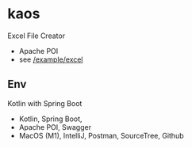 # kaos

Excel File Creator

- Apache POI 
- see [/example/excel](https://github.com/lee22417/kaos/tree/main/example/excel)



## Env
Kotlin with Spring Boot 

- Kotlin, Spring Boot,
- Apache POI, Swagger
- MacOS (M1), IntelliJ, Postman, SourceTree, Github


